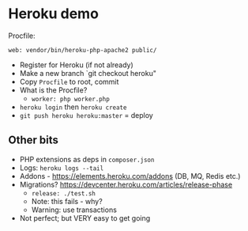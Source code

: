 # Heroku demo
Procfile:
```
web: vendor/bin/heroku-php-apache2 public/
```

 - Register for Heroku (if not already)
 - Make a new branch `git checkout heroku"
 - Copy `Procfile` to root, commit
 - What is the Procfile?
   - `worker: php worker.php`
 - `heroku login` then `heroku create`
 - `git push heroku heroku:master` = deploy

## Other bits
 - PHP extensions as deps in `composer.json`
 - Logs: `heroku logs --tail`
 - Addons - https://elements.heroku.com/addons (DB, MQ, Redis etc.)
 - Migrations? https://devcenter.heroku.com/articles/release-phase
   - `release: ./test.sh`
   - Note: this fails - why?
   - Warning: use transactions
 - Not perfect; but VERY easy to get going
